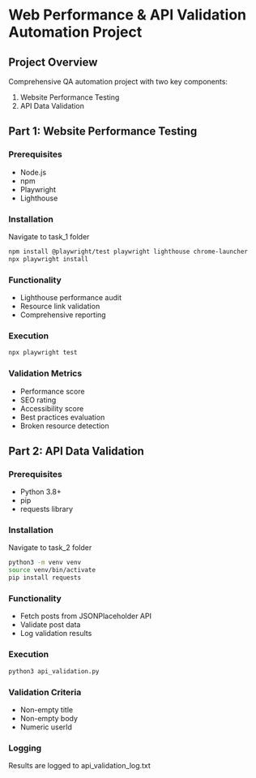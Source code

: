 # Web Performance & API Validation Automation Project

## Project Overview
Comprehensive QA automation project with two key components:
1. Website Performance Testing
2. API Data Validation

## Part 1: Website Performance Testing

### Prerequisites
- Node.js
- npm
- Playwright
- Lighthouse

### Installation
Navigate to task_1 folder
```bash
npm install @playwright/test playwright lighthouse chrome-launcher
npx playwright install
```

### Functionality
- Lighthouse performance audit
- Resource link validation
- Comprehensive reporting

### Execution
```bash
npx playwright test
```

### Validation Metrics
- Performance score
- SEO rating
- Accessibility score
- Best practices evaluation
- Broken resource detection

## Part 2: API Data Validation

### Prerequisites
- Python 3.8+
- pip
- requests library

### Installation
Navigate to task_2 folder
```bash
python3 -m venv venv
source venv/bin/activate
pip install requests
```

### Functionality
- Fetch posts from JSONPlaceholder API
- Validate post data
- Log validation results

### Execution
```bash
python3 api_validation.py
```

### Validation Criteria
- Non-empty title
- Non-empty body
- Numeric userId

### Logging 
Results are logged to api_validation_log.txt

